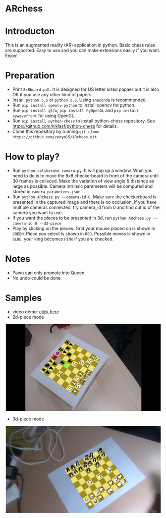 # ARchess


# Introducton
This is an augmented reality (AR) application in python. Basic chess rules are supported. Easy to use and you can make extensions easily if you want. Enjoy!

# Preparation
- Print `8x8board.pdf`. It is designed for US letter sized papaer but it is also OK if you use any other kind of papers.
- Install `python 3.5` or `python 3.6`. Using `anaconda` is recommended.
- Run `pip install opencv-python` to install opencv for python.
- Run `pip install glfw`, `pip install PyOpenGL` and `pip install pywavefront` for using OpenGL.
- Run `pip install python-chess` to install python-chess repository. See https://github.com/niklasf/python-chess for details.
- Clone this repository by running `git clone https://github.com/zuoym15/ARchess.git`

# How to play?
- Run `python caliberate camera.py`. It will pop up a window. What you need to do is to move the 8x8 checkerboard in front of the camera until 30 frames is colleced. Make the variation of view angle & distance as large as possible. Camera intrinsic parameters will be computed and stored in `camera_parameters.json`.
- Run `python ARchess.py --camera-id 0`. Make sure the checkerboard is presented in the captured image and there is no occlusion. If you have multiple cameras connected, try camera_id from 0 and find out id of the camera you want to use.
- If you want the pieces to be presented in 3d, run `python ARchess.py --camera-id 0 --d3-piece`
- Play by clicking on the pieces. Grid your mouse placed on is shown in `GREEN`. Piece you select is shown in `RED`. Possible moves is shown in `BLUE`. your king becomes `PINK` if you are checked.

# Notes
- Pawn can only promote into Queen. 
- No undo could be done.

# Samples
- video demo: [click here](https://youtu.be/CRzdARkl3PQ)
- 2d-piece mode
<div align=center><img src="./samples/sample3.png" alt="sample_2d" width="500"/></div>

- 3d-piece mode
<div align=center><img src="./samples/sample_3d_3.png" alt="sample_3d" width="500"/></div>

